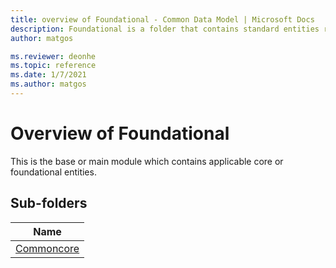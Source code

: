 ```yaml
---
title: overview of Foundational - Common Data Model | Microsoft Docs
description: Foundational is a folder that contains standard entities related to the Common Data Model.
author: matgos

ms.reviewer: deonhe
ms.topic: reference
ms.date: 1/7/2021
ms.author: matgos
---
```


# Overview of Foundational
This is the base or main module which contains applicable core or foundational entities.

## Sub-folders

|Name|
|---|
|[Commoncore](Commoncore/overview.md)|
